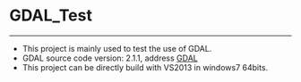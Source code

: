 # GDAL_Test
***
- This project is mainly used to test the use of GDAL.
- GDAL source code version: 2.1.1, address [GDAL](http://www.gdal.org/index.html)
- This project can be directly build with VS2013 in windows7 64bits.
